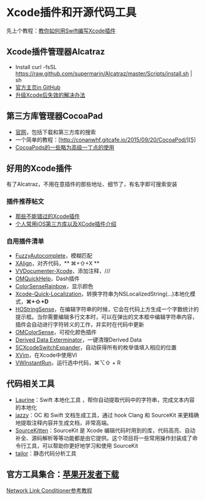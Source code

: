 # Xcode插件和开源代码工具
先上个教程：[教你如何用Swift编写Xcode插件][1]

## Xcode插件管理器Alcatraz
- Install
	curl -fsSL https://raw.github.com/supermarin/Alcatraz/master/Scripts/install.sh | sh
- [官方主页in GitHub][2]
 - [升级Xcode后失效的解决办法][3]

## 第三方库管理器CocoaPad
- [官网][4]，包括下载和第三方库的搜索
- 一个简单的教程：[http://conanwhf.gitcafe.io/2015/09/20/CocoaPod/][5]
- [CocoaPods的一些略为高级一丁点的使用][6]

## 好用的Xcode插件
有了Alcatraz，不用在意插件的那些地址、细节了，有名字即可搜索安装
### 插件推荐帖文
- [那些不能错过的Xcode插件][7]
- [个人常用iOS第三方库以及XCode插件介绍][8]

### 自用插件清单
- [FuzzyAutocomplete][9]，模糊匹配
- [XAlign][10]，对齐代码，** ⌘+⇧+X **
- [VVDocumenter-Xcode][11]，添加注释，///
- [OMQuickHelp][12]，Dash插件　
- [ColorSenseRainbow][13]，显示颜色
- [Xcode-Quick-Localization][14]，转换字符串为NSLocalizedString(…)本地化模式，**⌘+⇧+D**
- [HOStringSense][15]，在编辑字符串的时候，它会在代码上方生成一个字数统计的提示框。当你需要编辑多行文本时，可以在弹出的文本框中编辑字符串内容，插件会自动进行字符转义的工作，并实时在代码中更新
- [OMColorSense][16]，可视化颜色插件
- [Derived Data Exterminator][17]，一键清理Derived Data
- [SCXcodeSwitchExpander][18]，自动获得所有的枚举值填入相应的位置
- [XVim][19]，在Xcode中使用VI
- [VWInstantRun][20]，运行选中代码，⌘⌥⇧ + R

## 代码相关工具
- [Laurine][21]：Swift 本地化工具 ，帮你自动提取代码中的字符串，完成文本内容的本地化
- [jazzy][22]：OC 和 Swift 文档生成工具，通过 hook Clang 和 SourceKit 来更精确地提取注释内容并生成文档，非常高端。
- [SourceKitten][23]：SourceKit 是 Xcode 编辑代码时用到的库，代码高亮、自动补全、源码解析等等功能都是由它提供。这个项目将一些常用操作封装成了命令行工具，可以帮助你更好地学习和使用 SourceKit
- [tailor][24]：静态代码分析工具

## 官方工具集合：[苹果开发者下载][25]
[Network Link Conditioner参考教程][26]

[1]:	http://www.cocoachina.com/swift/20151231/14837.html
[2]:	https://github.com/supermarin/Alcatraz
[3]:	http://conanwhf.gitcafe.io/2015/11/05/Alcatraz/
[4]:	https://cocoapods.org
[5]:	http://conanwhf.gitcafe.io/2015/09/20/CocoaPod/
[6]:	http://supermao.cn/cocoapodsde-xie-lue-wei-gao-ji-ding-dian-de-shi-yong/
[7]:	http://www.cocoachina.com/industry/20130918/7022.html
[8]:	http://adad184.com/2015/07/08/my-favorite-libraries-and-plugins/#Xcode%E6%8F%92%E4%BB%B6
[9]:	https://github.com/FuzzyAutocomplete/FuzzyAutocompletePlugin
[10]:	https://github.com/qfish/XAlign
[11]:	https://github.com/onevcat/VVDocumenter-Xcode
[12]:	https://github.com/omz/Dash-Plugin-for-Xcode
[13]:	https://github.com/NorthernRealities/ColorSenseRainbow "ColorSenseRainbow"
[14]:	https://github.com/nanaimostudio/Xcode-Quick-Localization "Xcode-Quick-Localization"
[15]:	https://github.com/holtwick/HOStringSense-for-Xcode "HOStringSense"
[16]:	https://github.com/omz/ColorSense-for-Xcode "OMColorSense"
[17]:	https://github.com/kattrali/deriveddata-exterminator "8.Derived Data Exterminator"
[18]:	https://github.com/stefanceriu/SCXcodeSwitchExpander "4.SCXcodeSwitchExpander"
[19]:	https://github.com/XVimProject/XVim "XVim"
[20]:	https://github.com/wangshengjia/VWInstantRun "VWInstantRun"
[21]:	https://github.com/JiriTrecak/Laurine "Laurine"
[22]:	https://github.com/realm/jazzy "jazzy"
[23]:	https://github.com/jpsim/SourceKitten "SourceKitten"
[24]:	https://github.com/sleekbyte/tailor "tailor"
[25]:	https://developer.apple.com/downloads/index.action?q=Hardware%20IO%20Tools "苹果开发者下载"
[26]:	http://nshipster.cn/network-link-conditioner/ "Network Link Conditioner"